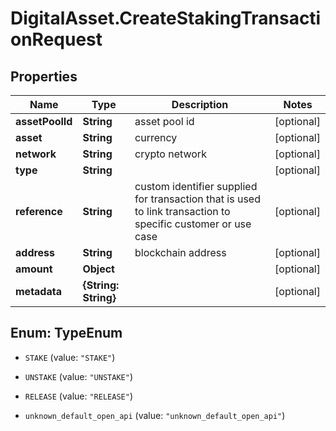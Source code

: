 # DigitalAsset.CreateStakingTransactionRequest

## Properties

Name | Type | Description | Notes
------------ | ------------- | ------------- | -------------
**assetPoolId** | **String** | asset pool id | [optional] 
**asset** | **String** | currency | [optional] 
**network** | **String** | crypto network | [optional] 
**type** | **String** |  | [optional] 
**reference** | **String** | custom identifier supplied for transaction that is used to link transaction to specific customer or use case | [optional] 
**address** | **String** | blockchain address | [optional] 
**amount** | **Object** |  | [optional] 
**metadata** | **{String: String}** |  | [optional] 



## Enum: TypeEnum


* `STAKE` (value: `"STAKE"`)

* `UNSTAKE` (value: `"UNSTAKE"`)

* `RELEASE` (value: `"RELEASE"`)

* `unknown_default_open_api` (value: `"unknown_default_open_api"`)




